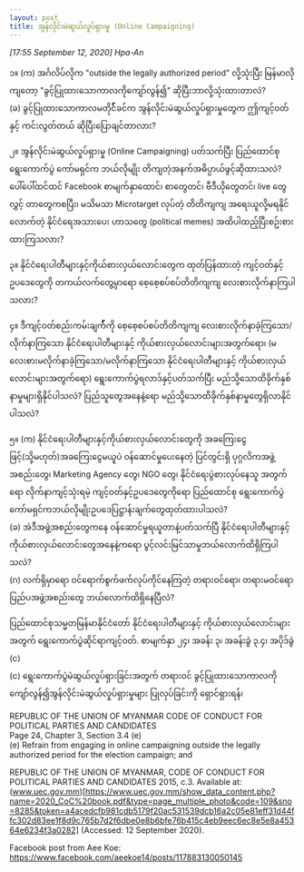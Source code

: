 ```yaml
---
layout: post
title: အွန်လိုင်းမဲဆွယ်လှုပ်ရှားမှု (Online Campaigning)
---
```


*[17:55 September 12, 2020] Hpa-An*  

၁။ (က) အင်္ဂလိပ်လိုက "outside the legally authorized period" လို့သုံးပြီး မြန်မာလိုကျတော့ "ခွင့်ပြုထားသောကာလကိုကျော်လွန်၍" ဆိုပြီးဘာလို့သုံးထားတာလဲ?  
(ခ) ခွင့်ပြုထားသောကာလမတိုင်််််််််််််ခင်က အွန်လိုင်းမဲဆွယ်လှုပ်ရှားမှုတွေက ဤကျင့်ဝတ်နှင့် ကင်းလွတ်တယ် ဆိုပြီးပြောချင်တာလား?  

၂။ အွန်လိုင်းမဲဆွယ်လှုပ်ရှားမှု (Online Campaigning) ပတ်သက်ပြီး ပြည်ထောင်စု ရွေးကောက်ပွဲ ကော်မရှင်က ဘယ်လိုမျိုး တိကျတဲ့အနက်အဓိပ္ပာယ်ဖွင့်ဆိုထားသလဲ? ပေါ်ပေါ်ထင်ထင် Facebook စာမျက်နှာထောင်၊ စာတွေတင်၊ ဗီဒီယိုတွေတင်၊ live တွေလွှင့် တာတွေကစပြီး၊ မသိမသာ Microtarget လုပ်တဲ့ တိတိကျကျ အရေးယူလို့မရနိုင်လောက်တဲ့ နိုင်ငံရေအသားပေး ဟာသတွေ (political memes) အထိပါထည့်ပြီးစဥ်းစားထားကြသလား?  

၃။ နိုင်ငံရေးပါတီများနှင့်ကိုယ်စားလှယ်လောင်းတွေက ထုတ်ပြန်ထားတဲ့ ကျင့်ဝတ်နှင့်ဥပဒေတွေကို တကယ်လက်တွေ့မှာရော စေ့စေ့စပ်စပ်တိတိကျကျ လေးစားလိုက်နာကြပါသလား?  

၄။ ဒီကျင့်ဝတ်စည်းကမ်းချက််််််််််််််််််ကို စေ့စေ့စပ်စပ်တိတိကျကျ လေးစားလိုက်နာခဲ့ကြသော/လိုက်နာကြသော နိုင်ငံရေးပါတီများနှင့် ကိုယ်စားလှယ်လောင်းများအတွက်ရော၊ (မလေးစားမလိုက်နာခဲ့ကြသော/မလိုက်နာကြသော နိုင်ငံရေးပါတီများနှင့် ကိုယ်စားလှယ်လောင်းများအတွက်ရော) ရွေးကောက်ပွဲရလာဒ်နှင့်ပတ်သက်ပြီး မည်သို့သောထိခိုက်နှစ်နာမှုများရှိနိုင်ပါသလဲ? ပြည်သူတွေအနေနဲ့ရော မည်သို့သောထိခိုက်နှစ်နာမှုတွေရှိလာနိုင်ပါသလဲ?  

၅။ (က) နိုင်ငံရေးပါတီများနှင့်ကိုယ်စားလှယ်လောင်းတွေကို အခကြေးငွေဖြင့်(သို့မဟုတ်)အခကြေးငွေမယူပဲ ဝန်ဆောင်မှုပေးနေတဲ့ ပြင်တွင်းရှိ ပုဂ္ဂလိကအဖွဲ့အစည်းတွေ၊ Marketing Agency တွေ၊ NGO တွေ၊ နိုင်ငံရေးပွဲစားလုပ်နေသူ အတွက်ရော လိုက်နာကျင့်သုံးရမဲ့ ကျင့်ဝတ်နှင့်ဥပဒေတွေကိုရော ပြည်ထောင်စု ရွေးကောက်ပွဲ ကော်မရှင်ကဘယ်လိုမျိုးဥပဒေပြဋ္ဌာန်းချက်တွေထုတ်ထားပါသလဲ?  
(ခ) အဲဒီအဖွဲ့အစည်းတွေကနေ ဝန်ဆောင်မှုရယူတာနဲ့ပတ်သက်ပြီ နိုင်ငံရေးပါတီများနှင့်ကိုယ်စားလှယ်လောင်းတွေအနေနဲ့ကရော ပွင့်လင်းမြင်သာမှုဘယ်လောက်ထိရှိကြပါသလဲ?  
(ဂ) လက်ရှိမှာရော ဝင်ရောက်စွက်ဖက်လုပ်ကိုင်နေကြတဲ့ တရားဝင်ရော၊ တရားမဝင်ရောပြည်ပအဖွဲ့အစည်းတွေ ဘယ်လောက်ထိရှိနေပြီလဲ?  

ပြည်ထောင်စုသမ္မတမြန်မာနိုင်ငံတော် နိုင်ငံရေးပါတီများနှင့် ကိုယ်စားလှယ်လောင်းများအတွက် ရွေးကောက်ပွဲဆိုင်ရာကျင့်ဝတ်. 
စာမျက်နှာ ၂၄၊ အခန်း ၃၊ အခန်းခွဲ ၃.၄၊ အပိုဒ်ခွဲ (င)  
(င) ရွေးကောက်ပွဲမဲဆွယ်လှုပ်ရှားခြင်းအတွက် တရားဝင် ခွင့်ပြုထားသောကာလကိုကျော်လွန်၍အွန်လိုင်းမဲဆွယ်လှုပ်ရှားမှုများ ပြုလုပ်ခြင်းကို ရှောင်ရှားရန်၊  

REPUBLIC OF THE UNION OF MYANMAR CODE OF CONDUCT FOR POLITICAL PARTIES AND CANDIDATES  
Page 24, Chapter 3, Section 3.4 (e)  
(e) Refrain from engaging in online campaigning outside the legally authorized period for the election campaign; and  

REPUBLIC OF THE UNION OF MYANMAR, CODE OF CONDUCT FOR POLITICAL PARTIES AND CANDIDATES 2015, c.3. Available at: (www.uec.gov.mm)[https://www.uec.gov.mm/show_data_content.php?name=2020_CoC%20book.pdf&type=page_multiple_photo&code=109&sno=8285&token=a4acedcfb981cdb5179f20ac531539dcb16a2c05e81eff31d44ffc302d83ee1f8d9c765b7d2f6dbe0e8b6bfe76b415c4eb9eec6ec8e5e8a45364e6234f3a0282] (Accessed: 12 September 2020).  

Facebook post from Aee Koe: https://www.facebook.com/aeekoe14/posts/117883130050145  
